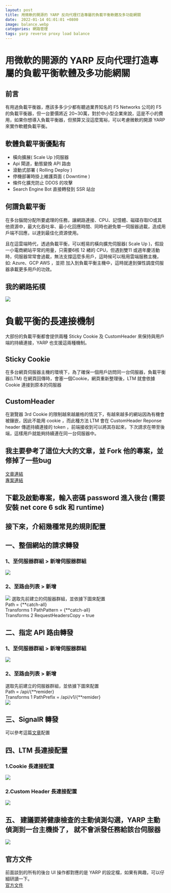 ```yaml
---
layout: post
title: 用微軟的開源的 YARP 反向代理打造專屬的負載平衡軟體及多功能網關
date:  2022-01-14 01:01:01 +0800
image: balance.webp
categories: 網路管理
tags: yarp reverse proxy load balance
---
```

# 用微軟的開源的 YARP 反向代理打造專屬的負載平衡軟體及多功能網關
## 前言
有用過負載平衡器，應該多多少少都有聽過業界知名的 F5 Networks 公司的 F5 的負載平衡器，但一台要價將近 20~30萬，對於中小型企業來說，這是不小的費用，如果你想導入負載平衡器，但預算又沒這麼寬裕，可以考慮微軟的開源 YARP 來實作軟體負載平衡。  

## 軟體負載平衡優點有
*  橫向擴展( Scale Up )伺服器
*  Api 閘道，動態變換 API 路由
*  滾動式部署 ( Rolling Deploy )
*  停機部署時掛上維護頁面 ( Downtime )
*  條件化擴充防止 DDOS 的攻擊
*  Search Engine Bot  直接轉發到 SSR 站台

## 何謂負載平衡
在多台腦間分配所要處理的任務，讓網路連接、CPU、記憶體、磁碟存取IO或其他資源中，最大化吞吐率、最小化回應時間、同時也避免單一伺服器過載，造成用戶端不回應，以達到最佳化資源使用。

且在這雲端時代，透過負載平衡，可以輕易的橫向擴充伺服器( Scale Up )，假設一小電商網站平常的用量，只需要6核 12 緖的 CPU，但遇到雙11 或週年慶活動時，伺服器常常會過載，無法支撐這麼多用戶，這時候可以租用雲端服務主機，如: Azure、GCP AWS ，並把 加入到負載平衡主機中，這時就達到彈性調度伺服器承載更多用戶的功效。

## 我的網路拓樸
![](https://i.imgur.com/DHlLuaS.png)

# 負載平衡的長連接機制
大部份的負載平衡都會提供兩種 Sticky Cookie 及 CustomHeader 來保持與用戶端的持續連接，YARP 也支援這兩種機制。

## Sticky Cookie
在多台網頁伺服器主機的環境下，為了確保一個用戶訪問同一台伺服器，負載平衡器(LTM) 在網頁回傳時，會塞一個Cookie，網頁重新整理後，LTM 就會依據 Cookie 連接到原本的伺服器

## CustomHeader
在瀏覽器 3rd Cookie 的限制越來越嚴格的情況下，有越來越多的網站因為有機會被鑲嵌，因此不能用 cookie ，而此種方法 LTM 會在 CustomHeader Reponse header 傳遞持續連接的 token ，前端接收到可以將其存起來，下次請求在帶至後端，這樣用戶就能夠持續連在同一台伺服器中。

## 我主要參考了這位大大的文章，並 Fork 他的專案，並修掉了一些bug 
[文章連結](https://codingnote.cc/zh-tw/p/355452/)  
[專案連結](https://github.com/fanslead/ReverseProxy.Store/)

## 下載及啟動專案，輸入密碼 password 進入後台 (需要安裝 net core 6 sdk 和 runtime)

## 接下來，介紹幾種常見的規則配置

## 一、整個網站的請求轉發
### 1、至伺服器群組 > 新增伺服器群組
![](https://i.imgur.com/J3MY0MJ.png)

### 2、至路由列表 > 新增  
![](https://i.imgur.com/XYWtpxA.png)
選取先前建立的伺服器群組，並依據下圖來配置  
Path = {**catch-all}   
Transforms 1 PathPattern = {**catch-all}   
Transforms 2 RequestHeadersCopy = true   

## 二、指定 API 路由轉發
### 1、至伺服器群組 > 新增伺服器群組
![](https://i.imgur.com/6rSdzGA.png)

### 2、至路由列表 > 新增  
選取先前建立的伺服器群組，並依據下圖來配置  
Path = /api/{**remider}  
Transforms 1 PathPrefix =  /api/v1/{**remider}  
![](https://i.imgur.com/EBUTuXd.png)

## 三、SignalR 轉發
可以參考這篇[文章](https://www.cnblogs.com/fanshaoO/p/15561726.html)配置

## 四、LTM 長連接配置
### 1.Cookie 長連接配置
![](https://i.imgur.com/y0UjT5u.png)

### 2.Custom Header 長連接配置
![](https://i.imgur.com/JmvIQ8L.png)

## 五、 建議要將健康檢查的主動偵測勾選，YARP 主動偵測到一台主機掛了， 就不會派發任務給該台伺服器
![](https://i.imgur.com/Dr0dcCG.png)

## 官方文件
前面談到的所有的後台 UI 操作都對應的是 YARP 的設定檔，如果有興趣，可以仔細研讀一下。  
[官方文件](https://microsoft.github.io/reverse-proxy)
